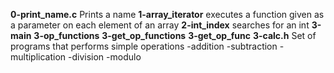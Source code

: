 **0-print_name.c**
Prints a name
**1-array_iterator**
executes a function given as a parameter on each element of an array
**2-int_index**
searches for an int
**3-main**
**3-op_functions**
**3-get_op_functions**
**3-get_op_func**
**3-calc.h**
Set of programs that performs simple operations
-addition
-subtraction
-multiplication
-division
-modulo